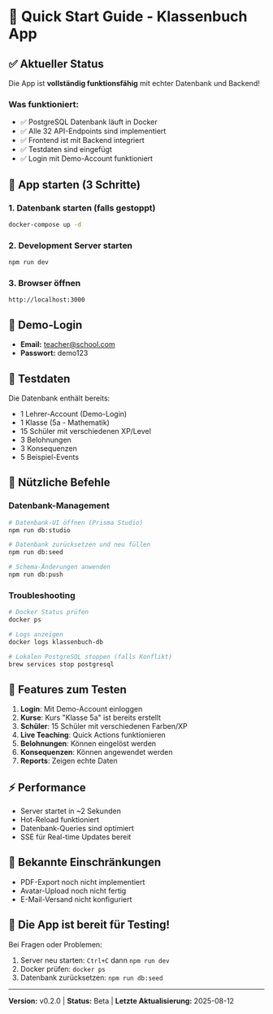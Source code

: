# 🚀 Quick Start Guide - Klassenbuch App

## ✅ Aktueller Status
Die App ist **vollständig funktionsfähig** mit echter Datenbank und Backend!

### Was funktioniert:
- ✅ PostgreSQL Datenbank läuft in Docker
- ✅ Alle 32 API-Endpoints sind implementiert
- ✅ Frontend ist mit Backend integriert
- ✅ Testdaten sind eingefügt
- ✅ Login mit Demo-Account funktioniert

## 🎯 App starten (3 Schritte)

### 1. Datenbank starten (falls gestoppt)
```bash
docker-compose up -d
```

### 2. Development Server starten
```bash
npm run dev
```

### 3. Browser öffnen
```
http://localhost:3000
```

## 👤 Demo-Login
- **Email:** teacher@school.com
- **Passwort:** demo123

## 📝 Testdaten
Die Datenbank enthält bereits:
- 1 Lehrer-Account (Demo-Login)
- 1 Klasse (5a - Mathematik)
- 15 Schüler mit verschiedenen XP/Level
- 3 Belohnungen
- 3 Konsequenzen
- 5 Beispiel-Events

## 🔧 Nützliche Befehle

### Datenbank-Management
```bash
# Datenbank-UI öffnen (Prisma Studio)
npm run db:studio

# Datenbank zurücksetzen und neu füllen
npm run db:seed

# Schema-Änderungen anwenden
npm run db:push
```

### Troubleshooting
```bash
# Docker Status prüfen
docker ps

# Logs anzeigen
docker logs klassenbuch-db

# Lokalen PostgreSQL stoppen (falls Konflikt)
brew services stop postgresql
```

## 🎨 Features zum Testen

1. **Login**: Mit Demo-Account einloggen
2. **Kurse**: Kurs "Klasse 5a" ist bereits erstellt
3. **Schüler**: 15 Schüler mit verschiedenen Farben/XP
4. **Live Teaching**: Quick Actions funktionieren
5. **Belohnungen**: Können eingelöst werden
6. **Konsequenzen**: Können angewendet werden
7. **Reports**: Zeigen echte Daten

## ⚡ Performance
- Server startet in ~2 Sekunden
- Hot-Reload funktioniert
- Datenbank-Queries sind optimiert
- SSE für Real-time Updates bereit

## 🐛 Bekannte Einschränkungen
- PDF-Export noch nicht implementiert
- Avatar-Upload noch nicht fertig
- E-Mail-Versand nicht konfiguriert

## 🎉 Die App ist bereit für Testing!

Bei Fragen oder Problemen:
1. Server neu starten: `Ctrl+C` dann `npm run dev`
2. Docker prüfen: `docker ps`
3. Datenbank zurücksetzen: `npm run db:seed`

---
**Version:** v0.2.0 | **Status:** Beta | **Letzte Aktualisierung:** 2025-08-12
